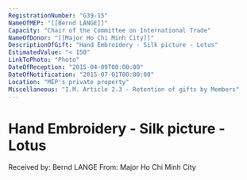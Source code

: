 ```yaml
---
RegistrationNumber: "G39-15"
NameOfMEP: "[[Bernd LANGE]]"
Capacity: "Chair of the Committee on International Trade"
NameOfDonor: "[[Major Ho Chi Minh City]]"
DescriptionOfGift: "Hand Embroidery - Silk picture - Lotus"
EstimatedValue: "< 150"
LinkToPhoto: "Photo"
DateOfReception: "2015-04-09T00:00:00"
DateOfNotification: "2015-07-01T00:00:00"
Location: "MEP's private property"
Miscellaneous: "I.M. Article 2.3 - Retention of gifts by Members"
---
```


# Hand Embroidery - Silk picture - Lotus

Received by: Bernd LANGE
From: Major Ho Chi Minh City
